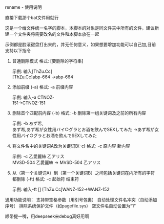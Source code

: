 rename - 使用说明

直接下载那个bat文件用就行

这是一个给文件统一名字的脚本，本脚本的对象是同文件夹中所有的文件，建议新建一个文件夹将需要改名的文件和本脚本放在一起

示例都是脸滚键盘打出来的，并无任何意义，如果想要增加功能可以自己加,目前支持以下指令

1. 普通删除模式
	格式: [要删除的字符串]

	示例: 输入[ThZu.Cc]  
	[ThZu.Cc]abp-664 →abp-664 
    
2. 添加前缀 (-a)
	格式: -a 前缀内容

	示例: 输入-a CTNOZ-  
	151→CTNOZ-151
    
3. 删除首个匹配前内容 (-b)
	格式: -b 删除第一组关键词及之前的所有内容 

	示例: -b あず希,  
	あず希,あず希が女性用バイ○グラとお酒を飲んでSEXしてみた →あず希が女性用バイ○グラとお酒を飲んでSEXしてみた
    
4. 将文件名中的关键词A改为关键词B(-c)
	格式: -c 原内容 新内容

	示例: -c 乙愛麗絲 乙アリス  
 	MVSD-504 乙愛麗絲 → MVSD-504 乙アリス 
    
5. 从（第一个关键词A）到（第一个关键词B）之间包括关键词在内所有的字符都删除 (-ft)
	格式: -c 起始符 结束符

	示例: 输入-ft []
	[ThZu.Cc]WANZ-152→WANZ-152

通用功能说明：
	支持带空格参数（用引号包裹）
	自动处理文件名冲突（自动添加序号）
	排除系统保护文件（如pagefile.sys）
	空文件名自动设置为“1”

顺带提一嘴，用deepseek来debug真好用啊
